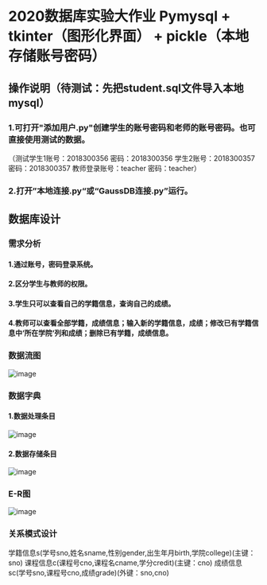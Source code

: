 # 2020数据库实验大作业 Pymysql + tkinter（图形化界面） + pickle（本地存储账号密码）

## 操作说明（待测试：先把student.sql文件导入本地mysql）
### 1.可打开"添加用户.py"创建学生的账号密码和老师的账号密码。也可直接使用测试的数据。
（测试学生1账号：2018300356 密码：2018300356
      学生2账号：2018300357 密码：2018300357
      教师登录账号：teacher 密码：teacher）
### 2.打开”本地连接.py“或“GaussDB连接.py”运行。

## 数据库设计
### 需求分析
#### 1.通过账号，密码登录系统。
#### 2.区分学生与教师的权限。
#### 3.学生只可以查看自己的学籍信息，查询自己的成绩。
#### 4.教师可以查看全部学籍，成绩信息；输入新的学籍信息，成绩；修改已有学籍信息中‘所在学院‘列和成绩；删除已有学籍，成绩信息。

### 数据流图

![image](https://user-images.githubusercontent.com/74084385/200895489-d21052da-31df-4499-a911-d704bce4f641.png)

### 数据字典
#### 1.数据处理条目

![image](https://user-images.githubusercontent.com/74084385/200894216-953f72cf-32c0-4c03-9f9b-233e3d15e162.png)

#### 2.数据存储条目

![image](https://user-images.githubusercontent.com/74084385/200894431-0927bf3b-082f-43b6-8c05-ec19ad754e6e.png)

### E-R图

![image](https://user-images.githubusercontent.com/74084385/200895268-30d467f7-e67f-4d74-8223-b5dea5cb56b2.png)

### 关系模式设计
学籍信息s(学号sno,姓名sname,性别gender,出生年月birth,学院college)(主键：sno)
课程信息c(课程号cno,课程名cname,学分credit)(主键：cno)
成绩信息sc(学号sno,课程号cno,成绩grade)(外键：sno,cno)
